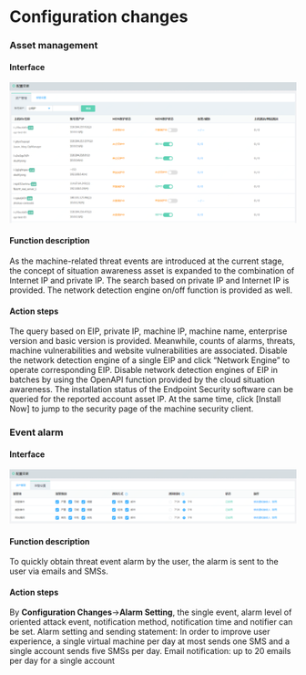 # Configuration changes

### Asset management

#### Interface 

![](../../../../image/Situational-Awareness/zc-1.png)

#### Function description
As the machine-related threat events are introduced at the current stage, the concept of situation awareness asset is expanded to the combination of Internet IP and private IP. The search based on private IP and Internet IP is provided. The network detection engine on/off function is provided as well.

#### Action steps
The query based on EIP, private IP, machine IP, machine name, enterprise version and basic version is provided. Meanwhile, counts of alarms, threats, machine vulnerabilities and website vulnerabilities are associated.
Disable the network detection engine of a single EIP and click “Network Engine” to operate corresponding EIP.
Disable network detection engines of EIP in batches by using the OpenAPI function provided by the cloud situation awareness.
The installation status of the Endpoint Security software can be queried for the reported account asset IP. At the same time, click [Install Now] to jump to the security page of the machine security client.

### Event alarm
#### Interface
![](../../../../image/Situational-Awareness/zc-2.png)

#### Function description
To quickly obtain threat event alarm by the user, the alarm is sent to the user via emails and SMSs.

#### Action steps
By **Configuration Changes**->**Alarm Setting**, the single event, alarm level of oriented attack event, notification method, notification time and notifier can be set. Alarm setting and sending statement: In order to improve user experience, a single virtual machine per day at most sends one SMS and a single account sends five SMSs per day. Email notification: up to 20 emails per day for a single account
